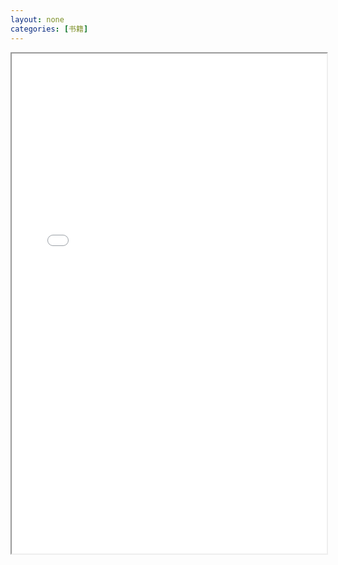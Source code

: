 ```yaml
---
layout: none
categories: [书籍]
---
```


<iframe src="/plugins/pdfjs/web/viewer.html?file=/asserts/books/【高清电子版】Redis深度历险：核心原理和应用实践.pdf"
    width="100%" height="800px">
</iframe>
